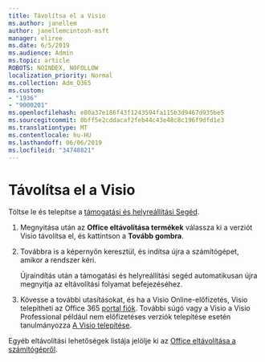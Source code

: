 ```yaml
---
title: Távolítsa el a Visio
ms.author: janellem
author: janellemcintosh-msft
manager: eliree
ms.date: 6/5/2019
ms.audience: Admin
ms.topic: article
ROBOTS: NOINDEX, NOFOLLOW
localization_priority: Normal
ms.collection: Adm_O365
ms.custom:
- "1936"
- "9000201"
ms.openlocfilehash: e80a37e186f43f1243594fa115b3d9467d935be5
ms.sourcegitcommit: 0bff5e2cddacaf2feb44c43e48c8c196f9dfd1e3
ms.translationtype: MT
ms.contentlocale: hu-HU
ms.lasthandoff: 06/06/2019
ms.locfileid: "34748821"
---
```

# <a name="uninstall-visio"></a>Távolítsa el a Visio

Töltse le és telepítse a [támogatási és helyreállítási Segéd](https://aka.ms/SARA-OfficeUninstall-Alchemy).
  
1. Megnyitása után az **Office eltávolítása termékek** válassza ki a verziót Visio távolítsa el, és kattintson a **Tovább gombra**. 
    
2. Továbbra is a képernyőn keresztül, és indítsa újra a számítógépet, amikor a rendszer kéri.
    
    Újraindítás után a támogatási és helyreállítási segéd automatikusan újra megnyitja az eltávolítási folyamat befejezéséhez.
    
3. Kövesse a további utasításokat, és ha a Visio Online-előfizetés, Visio telepítheti az Office 365 [portal fiók](https://portal.office.com/account#installs). További súgó vagy a Visio a Visio Professional például nem előfizetéses verziók telepítése esetén tanulmányozza [A Visio telepítése](https://support.office.com/article/f98f21e3-aa02-4827-9167-ddab5b025710?wt.mc_id=OfficeAdm_ClientDIA_Alchemy1936). 
    
Egyéb eltávolítási lehetőségek listája jelölje ki az [Office eltávolítása a számítógépről](https://support.office.com/article/9dd49b83-264a-477a-8fcc-2fdf5dbf61d8?wt.mc_id=OfficeAdm_ClientDIA_Alchemy1936).
